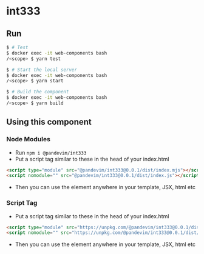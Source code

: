 # int333


## Run

```bash
$ # Test
$ docker exec -it web-components bash
/<scope> $ yarn test
```
```bash
$ # Start the local server
$ docker exec -it web-components bash
/<scope> $ yarn start
```
```bash
$ # Build the component
$ docker exec -it web-components bash
/<scope> $ yarn build
```


## Using this component

### Node Modules
- Run `npm i @pandevim/int333`
- Put a script tag similar to these in the head of your index.html
```html
<script type="module" src="@pandevim/int333@0.0.1/dist/index.mjs"></script>
<script nomodule="" src="@pandevim/int333@0.0.1/dist/index.js"></script>
```
- Then you can use the element anywhere in your template, JSX, html etc

### Script Tag
- Put a script tag similar to these in the head of your index.html 
```html
<script type="module" src="https://unpkg.com/@pandevim/int333@0.0.1/dist/index.mjs"></script>
<script nomodule="" src="https://unpkg.com/@pandevim/int333@0.0.1/dist/index.js"></script>
```
- Then you can use the element anywhere in your template, JSX, html etc
